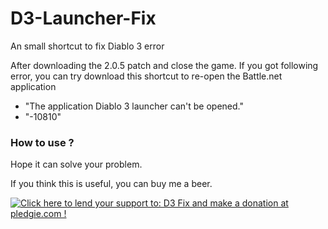 D3-Launcher-Fix
===============

An small shortcut to fix Diablo 3 error

After downloading the 2.0.5 patch and close the game.
If you got following error, you can try download this shortcut to re-open the Battle.net application
-  "The application Diablo 3 launcher can't be opened."  
- "-10810"  

### How to use ? 



Hope it can solve your problem.

If you think this is useful, you can buy me a beer.

<a href='https://pledgie.com/campaigns/25370'><img alt='Click here to lend your support to: D3 Fix and make a donation at pledgie.com !' src='https://pledgie.com/campaigns/25370.png?skin_name=chrome' border='0' ></a>
